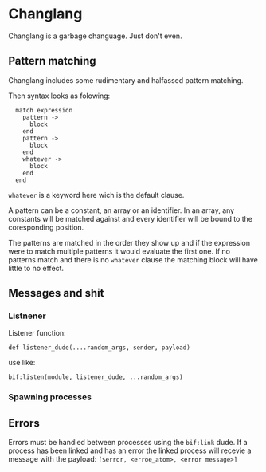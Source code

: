 # Changlang

Changlang is a garbage changuage. Just don't even.

## Pattern matching

Changlang includes some rudimentary and halfassed pattern matching.

Then syntax looks as folowing:

```
  match expression
    pattern ->
      block
    end
    pattern ->
      block
    end
    whatever ->
      block
    end
  end
```

`whatever` is a keyword here wich is the default clause.

A pattern can be a constant, an array or an identifier.
In an array, any constants will be matched against and every
identifier will be bound to the coresponding position.

The patterns are matched in the order they show up
and if the expression were to match multiple patterns it would
evaluate the first one.
If no patterns match and there is no `whatever` clause the matching
block will have little to no effect.

## Messages and shit

### Listnener

Listener function:
```
def listener_dude(....random_args, sender, payload)
```

use like:
```
bif:listen(module, listener_dude, ...random_args)
```

### Spawning processes


## Errors
Errors must be handled between processes using the `bif:link` dude.
If a process has been linked and has an error the linked process will recevie
a message with the payload:
`[$error, <erroe_atom>, <error message>]`

